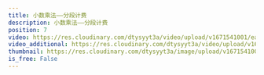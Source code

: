 ```yaml
---
title: 小数乘法——分段计费
description: 小数乘法——分段计费
position: 7
video: https://res.cloudinary.com/dtysyyt3a/video/upload/v1671541001/easymath/5年级上/01单元小数乘法/fg2ysf41qbiubbke9uq8.mp4
video_additional: https://res.cloudinary.com/dtysyyt3a/video/upload/v1671541037/easymath/5年级上/01单元小数乘法/每课一题的解答视频/p5qepowjicewruqitrsb.mp4
thumbnail: https://res.cloudinary.com/dtysyyt3a/image/upload/v1671541003/easymath/5年级上/01单元小数乘法/njcihuo0mvd1gvrumdhw.png
is_free: False
---
```

